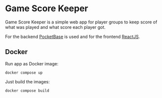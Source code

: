 # Game Score Keeper

Game Score Keeper is a simple web app for player groups to keep score of what was played and what score each player got.

For the backend [PocketBase](https://pocketbase.io/) is used and for the frontend [ReactJS](https://react.dev/).

## Docker

Run app as Docker image:

```shell
docker compose up
```

Just build the images:

```shell
docker compose build
```